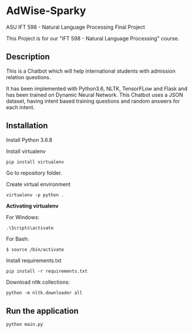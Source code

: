# AdWise-Sparky
ASU IFT 598 - Natural Language Processing Final Project

This Project is for our "IFT 598 - Natural Language Processing" course.

## Description
This is a Chatbot which will help international students with admission relation questions.

It has been implemented with Python3.6, NLTK, TensorFLow and Flask and has been trained on Dynamic Neural Network.
This Chatbot uses a JSON dataset, having intent based training questions and random answers for each intent.

## Installation
Install Python 3.6.8

Install virtualenv
```pip
pip install virtualenv
```
Go to repository folder.

Create virtual environment
```
virtualenv -p python .
```
**Activating virtualenv**

For Windows:
```
.\Scripts\activate
```
For Bash:
```bash
$ source /bin/activate
```
Install requirements.txt
```pip
pip install -r requirements.txt
```
Download nltk collections:
```
python -m nltk.downloader all
```

## Run the application
```
python main.py
```
